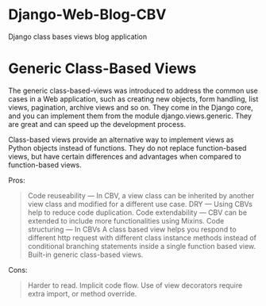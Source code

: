 # Django-Web-Blog-CBV
Django class bases views blog application

# Generic Class-Based Views
The generic class-based-views was introduced to address the common use cases in a Web application, such as creating new objects, form handling, list views, pagination, archive views and so on. They come in the Django core, and you can implement them from the module django.views.generic. They are great and can speed up the development process.

Class-based views provide an alternative way to implement views as Python objects instead of functions. They do not replace function-based views, but have certain differences and advantages when compared to function-based views.

Pros:
> Code reuseability — In CBV, a view class can be inherited by another view class and modified for a different use case.
> DRY — Using CBVs help to reduce code duplication.
> Code extendability — CBV can be extended to include more functionalities using Mixins.
> Code structuring — In CBVs A class based view helps you respond to different http request with different class instance methods instead of conditional branching statements inside a single function based view.
Built-in generic class-based views.

Cons:
> Harder to read.
> Implicit code flow.
> Use of view decorators require extra import, or method override.



